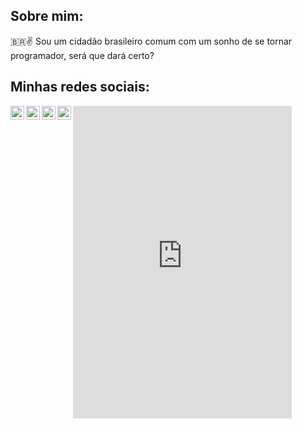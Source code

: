 ## Sobre mim:
🇧🇷✌️
Sou um cidadão brasileiro comum com um sonho de se tornar programador, será que dará certo?

## Minhas redes sociais:

[<img align="left" alt="Discord" width="22px" src="https://image.flaticon.com/icons/svg/2111/2111363.svg" />][discord]
[<img align="left" alt="Twitch" width="22px" src="https://image.flaticon.com/icons/svg/2111/2111727.svg" />][twitch]
[<img align="left" alt="Twitter" width="22px" src="https://image.flaticon.com/icons/svg/733/733635.svg" />][twitter]
[<img align="left" alt="YouTube" width="22px" src="https://image.flaticon.com/icons/svg/1384/1384028.svg" />][youtube]

[discord]: https://invite.gg/lardoscamaradas
[twitch]: https://twitch.tv/kyanmarcos
[twitter]: https://twitter.com/kyanmarcos
[youtube]: https://www.youtube.com/channel/UCR0IA6JFTcuVGFNcc0TeqYA

<iframe src="https://discordapp.com/widget?id=690284954432569625&theme=dark" width="350" height="500" allowtransparency="true" frameborder="0" sandbox="allow-popups allow-popups-to-escape-sandbox allow-same-origin allow-scripts"></iframe>
